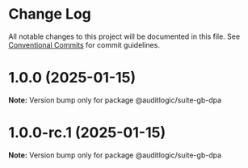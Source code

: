 # Change Log

All notable changes to this project will be documented in this file.
See [Conventional Commits](https://conventionalcommits.org) for commit guidelines.

# 1.0.0 (2025-01-15)

**Note:** Version bump only for package @auditlogic/suite-gb-dpa





# 1.0.0-rc.1 (2025-01-15)

**Note:** Version bump only for package @auditlogic/suite-gb-dpa
